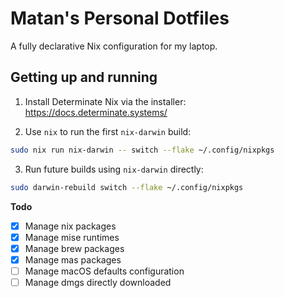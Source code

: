 # Matan's Personal Dotfiles

A fully declarative Nix configuration for my laptop.

## Getting up and running

1. Install Determinate Nix via the installer: https://docs.determinate.systems/

2. Use `nix` to run the first `nix-darwin` build:

```sh
sudo nix run nix-darwin -- switch --flake ~/.config/nixpkgs
```

3. Run future builds using `nix-darwin` directly:

```sh
sudo darwin-rebuild switch --flake ~/.config/nixpkgs
```

**Todo**

- [x] Manage nix packages
- [x] Manage mise runtimes
- [x] Manage brew packages
- [x] Manage mas packages
- [ ] Manage macOS defaults configuration
- [ ] Manage dmgs directly downloaded
